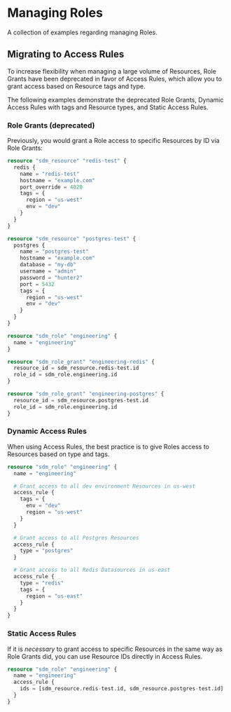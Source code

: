 # Managing Roles

A collection of examples regarding managing Roles.

## Migrating to Access Rules

To increase flexibility when managing a large volume of Resources, Role Grants have
been deprecated in favor of Access Rules, which allow you to grant access based
on Resource tags and type.

The following examples demonstrate the deprecated Role Grants, Dynamic Access
Rules with tags and Resource types, and Static Access Rules.

### Role Grants (deprecated)

Previously, you would grant a Role access to specific Resources by ID via Role
Grants:

```tf
resource "sdm_resource" "redis-test" {
  redis {
    name = "redis-test"
    hostname = "example.com"
    port_override = 4020
    tags = {
      region = "us-west"
      env = "dev"
    }
  }
}

resource "sdm_resource" "postgres-test" {
  postgres {
    name = "postgres-test"
    hostname = "example.com"
    database = "my-db"
    username = "admin"
    password = "hunter2"
    port = 5432
    tags = {
      region = "us-west"
      env = "dev"
    }
  }
}

resource "sdm_role" "engineering" {
  name = "engineering"
}

resource "sdm_role_grant" "engineering-redis" {
  resource_id = sdm_resource.redis-test.id
  role_id = sdm_role.engineering.id
}

resource "sdm_role_grant" "engineering-postgres" {
  resource_id = sdm_resource.postgres-test.id
  role_id = sdm_role.engineering.id
}
```

### Dynamic Access Rules

When using Access Rules, the best practice is to give Roles access to Resources based on
type and tags.

```tf
resource "sdm_role" "engineering" {
  name = "engineering"

  # Grant access to all dev environment Resources in us-west
  access_rule {
    tags = {
      env = "dev"
      region = "us-west"
    }
  }

  # Grant access to all Postgres Resources
  access_rule {
    type = "postgres"
  }

  # Grant access to all Redis Datasources in us-east
  access_rule {
    type = "redis"
    tags = {
      region = "us-east"
    }
  }
}
```

### Static Access Rules

If it is _necessary_ to grant access to specific Resources in the same way as
Role Grants did, you can use Resource IDs directly in Access Rules.

```tf
resource "sdm_role" "engineering" {
  name = "engineering"
  access_rule {
    ids = [sdm_resource.redis-test.id, sdm_resource.postgres-test.id]
  }
}
```
